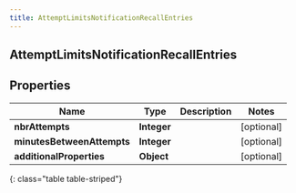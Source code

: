 ```yaml
---
title: AttemptLimitsNotificationRecallEntries
---
```

## AttemptLimitsNotificationRecallEntries


## Properties

| Name | Type | Description | Notes |
| ------------ | ------------- | ------------- | ------------- |
| **nbrAttempts** | **Integer** |  |  [optional] |
| **minutesBetweenAttempts** | **Integer** |  |  [optional] |
| **additionalProperties** | **Object** |  |  [optional] |
{: class="table table-striped"}



